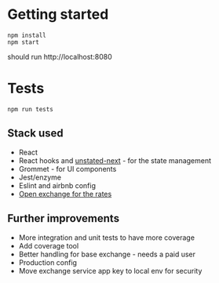# Getting started

    npm install
    npm start
should run http://localhost:8080

# Tests

    npm run tests

## Stack used
- React
- React hooks and [unstated-next](https://github.com/jamiebuilds/unstated-next)  - for the state management
- Grommet - for UI components
- Jest/enzyme
- Eslint and airbnb config
- [Open exchange for the rates](https://openexchangerates.org/)

## Further improvements 

- More integration and unit tests to have more coverage 
- Add coverage tool 
- Better handling for base exchange - needs a paid user
- Production config
- Move exchange service app key to local env for security



